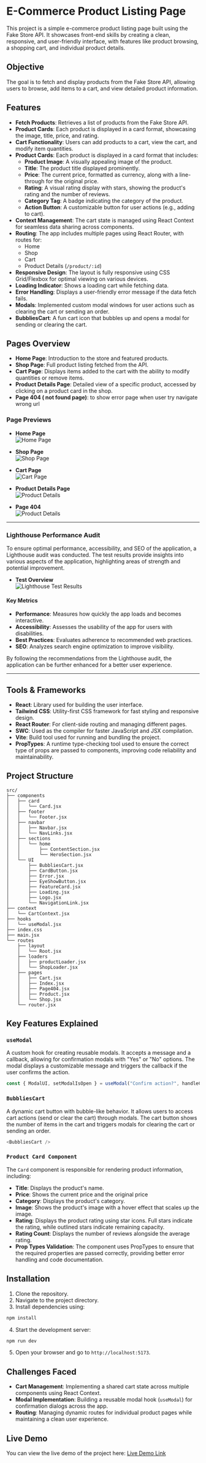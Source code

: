 # E-Commerce Product Listing Page

This project is a simple e-commerce product listing page built using the Fake Store API. It showcases front-end skills by creating a clean, responsive, and user-friendly interface, with features like product browsing, a shopping cart, and individual product details.

## Objective

The goal is to fetch and display products from the Fake Store API, allowing users to browse, add items to a cart, and view detailed product information.

## Features

- **Fetch Products**: Retrieves a list of products from the Fake Store API.
- **Product Cards**: Each product is displayed in a card format, showcasing the image, title, price, and rating.
- **Cart Functionality**: Users can add products to a cart, view the cart, and modify item quantities.
- **Product Cards**: Each product is displayed in a card format that includes:
  - **Product Image**: A visually appealing image of the product.
  - **Title**: The product title displayed prominently.
  - **Price**: The current price, formatted as currency, along with a line-through for the original price.
  - **Rating**: A visual rating display with stars, showing the product's rating and the number of reviews.
  - **Category Tag**: A badge indicating the category of the product.
  - **Action Button**: A customizable button for user actions (e.g., adding to cart).
- **Context Management**: The cart state is managed using React Context for seamless data sharing across components.
- **Routing**: The app includes multiple pages using React Router, with routes for:
  - Home
  - Shop
  - Cart
  - Product Details (`/product/:id`)
- **Responsive Design**: The layout is fully responsive using CSS Grid/Flexbox for optimal viewing on various devices.
- **Loading Indicator**: Shows a loading cart while fetching data.
- **Error Handling**: Displays a user-friendly error message if the data fetch fails.
- **Modals**: Implemented custom modal windows for user actions such as clearing the cart or sending an order.
- **BubbliesCart**: A fun cart icon that bubbles up and opens a modal for sending or clearing the cart.

## Pages Overview

- **Home Page**: Introduction to the store and featured products.
- **Shop Page**: Full product listing fetched from the API.
- **Cart Page**: Displays items added to the cart with the ability to modify quantities or remove items.
- **Product Details Page**: Detailed view of a specific product, accessed by clicking on a product card in the shop.
- **Page 404 ( not found page)**: to show error page when user try navigate wrong url

### Page Previews

- **Home Page**  
  ![Home Page](./assets/home-page.png)

- **Shop Page**  
  ![Shop Page](./assets/shop-page.png)

- **Cart Page**  
  ![Cart Page](./assets/cart-page.png)

- **Product Details Page**  
  ![Product Details](./assets/product-details-page.png)

- **Page 404**  
  ![Product Details](./assets/page-404.png)

---

### Lighthouse Performance Audit

To ensure optimal performance, accessibility, and SEO of the application, a Lighthouse audit was conducted. The test results provide insights into various aspects of the application, highlighting areas of strength and potential improvement.

- **Test Overview**  
  ![Lighthouse Test Results](./assets/lighthouse-test.png)

#### Key Metrics

- **Performance**: Measures how quickly the app loads and becomes interactive.
- **Accessibility**: Assesses the usability of the app for users with disabilities.
- **Best Practices**: Evaluates adherence to recommended web practices.
- **SEO**: Analyzes search engine optimization to improve visibility.

By following the recommendations from the Lighthouse audit, the application can be further enhanced for a better user experience.

---

## Tools & Frameworks

- **React**: Library used for building the user interface.
- **Tailwind CSS**: Utility-first CSS framework for fast styling and responsive design.
- **React Router**: For client-side routing and managing different pages.
- **SWC**: Used as the compiler for faster JavaScript and JSX compilation.
- **Vite**: Build tool used for running and bundling the project.
- **PropTypes**: A runtime type-checking tool used to ensure the correct type of props are passed to components, improving code reliability and maintainability.

## Project Structure

```
src/
├── components
│   ├── card
│   │   └── Card.jsx
│   ├── footer
│   │   └── Footer.jsx
│   ├── navbar
│   │   ├── Navbar.jsx
│   │   └── NavLinks.jsx
│   ├── sections
│   │   └── home
│   │       ├── ContentSection.jsx
│   │       └── HeroSection.jsx
│   └── UI
│       ├── BubbliesCart.jsx
│       ├── CardButton.jsx
│       ├── Error.jsx
│       ├── EyeShowButton.jsx
│       ├── FeatureCard.jsx
│       ├── Loading.jsx
│       ├── Logo.jsx
│       └── NavigationLink.jsx
├── context
│   └── CartContext.jsx
├── hooks
│   └── useModal.jsx
├── index.css
├── main.jsx
└── routes
    ├── layout
    │   └── Root.jsx
    ├── loaders
    │   ├── productLoader.jsx
    │   └── ShopLoader.jsx
    ├── pages
    │   ├── Cart.jsx
    │   ├── Index.jsx
    │   ├── Page404.jsx
    │   ├── Product.jsx
    │   └── Shop.jsx
    └── router.jsx
```

## Key Features Explained

### `useModal`

A custom hook for creating reusable modals. It accepts a message and a callback, allowing for confirmation modals with "Yes" or "No" options. The modal displays a customizable message and triggers the callback if the user confirms the action.

```js
const { ModalUI, setModalIsOpen } = useModal("Confirm action?", handleCallback);
```

### `BubbliesCart`

A dynamic cart button with bubble-like behavior. It allows users to access cart actions (send or clear the cart) through modals. The cart button shows the number of items in the cart and triggers modals for clearing the cart or sending an order.

```js
<BubbliesCart />
```

### `Product Card Component`

The `Card` component is responsible for rendering product information, including:

- **Title**: Displays the product's name.
- **Price**: Shows the current price and the original price
- **Category**: Displays the product's category.
- **Image**: Shows the product's image with a hover effect that scales up the image.
- **Rating**: Displays the product rating using star icons. Full stars indicate the rating, while outlined stars indicate remaining capacity.
- **Rating Count**: Displays the number of reviews alongside the average rating.
- **Prop Types Validation**: The component uses PropTypes to ensure that the required properties are passed correctly, providing better error handling and code documentation.

## Installation

1. Clone the repository.
2. Navigate to the project directory.
3. Install dependencies using:

```bash
npm install
```

4. Start the development server:

```bash
npm run dev
```

5. Open your browser and go to `http://localhost:5173`.

## Challenges Faced

- **Cart Management**: Implementing a shared cart state across multiple components using React Context.
- **Modal Implementation**: Building a reusable modal hook (`useModal`) for confirmation dialogs across the app.
- **Routing**: Managing dynamic routes for individual product pages while maintaining a clean user experience.

## Live Demo

You can view the live demo of the project here: [Live Demo Link](https://e-commerce-elevate-task.netlify.app/)
